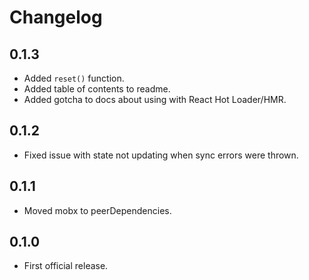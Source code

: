 # Changelog

## 0.1.3

* Added `reset()` function.
* Added table of contents to readme.
* Added gotcha to docs about using with React Hot Loader/HMR.

## 0.1.2

* Fixed issue with state not updating when sync errors were thrown.

## 0.1.1

* Moved mobx to peerDependencies.

## 0.1.0

* First official release.
